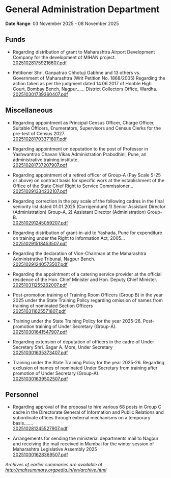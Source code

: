 # General Administration Department

**Date Range**: 03 November 2025 - 08 November 2025


## Funds
- Regarding distribution of grant to Maharashtra Airport Development Company for the development of MIHAN project.\
  [202510281759216607.pdf](https://gr.maharashtra.gov.in/Site/Upload/Government%20Resolutions/English/202510281759216607.pdf)

- Petitioner Shri. Ganpatrao Chhotuji Gabhne and 13 others vs. Government of Maharashtra (Writ Petition No. 1868/2005) Regarding the action taken as per the judgment dated 14.06.2017 of Honble High Court, Bombay Bench, Nagpur...... District Collectors Office, Wardha.\
  [202510301739360407.pdf](https://gr.maharashtra.gov.in/Site/Upload/Government%20Resolutions/English/202510301739360407.pdf)

## Miscellaneous
- Regarding appointment as Principal Census Officer, Charge Officer, Suitable Officers, Enumerators, Supervisors and Census Clerks for the pre-test of Census 2027.\
  [202510281703371807.pdf](https://gr.maharashtra.gov.in/Site/Upload/Government%20Resolutions/English/202510281703371807.pdf)

- Regarding appointment on deputation to the post of Professor in Yashwantrao Chavan Vikas Administration Prabodhini, Pune, an administrative training institute.\
  [202510281737207907.pdf](https://gr.maharashtra.gov.in/Site/Upload/Government%20Resolutions/English/202510281737207907.pdf)

- Regarding appointment of a retired officer of Group-A (Pay Scale S-25 or above) on contract basis for specific work at the establishment of the Office of the State Chief Right to Service Commissioner...\
  [202510291334232107.pdf](https://gr.maharashtra.gov.in/Site/Upload/Government%20Resolutions/English/202510291334232107.pdf)

- Regarding correction in the pay scale of the following cadres in the final seniority list dated 01.01.2025 (Corrigendum) 1) Senior Assistant Director (Administration) Group-A, 2) Assistant Director (Administration) Group-B.\
  [202510291245059207.pdf](https://gr.maharashtra.gov.in/Site/Upload/Government%20Resolutions/English/202510291245059207.pdf)

- Regarding distribution of grant-in-aid to Yashada, Pune for expenditure on training under the Right to Information Act, 2005...\
  [202510291518453507.pdf](https://gr.maharashtra.gov.in/Site/Upload/Government%20Resolutions/English/202510291518453507.pdf)

- Regarding the declaration of Vice-Chairman at the Maharashtra Administrative Tribunal, Nagpur Bench.\
  [202510291240573507.pdf](https://gr.maharashtra.gov.in/Site/Upload/Government%20Resolutions/English/202510291240573507.pdf)

- Regarding the appointment of a catering service provider at the official residence of the Hon. Chief Minister and Hon. Deputy Chief Minister.\
  [202510311255262007.pdf](https://gr.maharashtra.gov.in/Site/Upload/Government%20Resolutions/English/202510311255262007.pdf)

- Post-promotion training of Training Room Officers (Group B) in the year 2025 under the State Training Policy regarding omission of names from training of nominated Section Officers\
  [202510311625571807.pdf](https://gr.maharashtra.gov.in/Site/Upload/Government%20Resolutions/English/202510311625571807.pdf)

- Training under the State Training Policy for the year 2025-26. Post-promotion training of Under Secretary (Group-A).\
  [202510301641547907.pdf](https://gr.maharashtra.gov.in/Site/Upload/Government%20Resolutions/English/202510301641547907.pdf)

- Regarding extension of deputation of officers in the cadre of Under Secretary  Shri. Sagar A. More, Under Secretary\
  [202510301635373407.pdf](https://gr.maharashtra.gov.in/Site/Upload/Government%20Resolutions/English/202510301635373407.pdf)

- Training under the State Training Policy for the year 2025-26. Regarding exclusion of names of nominated Under Secretary from training after promotion of Under Secretary (Group-A).\
  [202510301639502507.pdf](https://gr.maharashtra.gov.in/Site/Upload/Government%20Resolutions/English/202510301639502507.pdf)

## Personnel
- Regarding approval of the proposal to hire various 68 posts in Group C cadre in the Directorate General of Information and Public Relations and subordinate offices through external mechanisms on a temporary basis.......\
  [202510281245527907.pdf](https://gr.maharashtra.gov.in/Site/Upload/Government%20Resolutions/English/202510281245527907.pdf)

- Arrangements for sending the ministerial departments mail to Nagpur and receiving the mail received in Mumbai for the winter session of Maharashtra Legislative Assembly 2025\
  [202510301628369507.pdf](https://gr.maharashtra.gov.in/Site/Upload/Government%20Resolutions/English/202510301628369507.pdf)


*Archives of earlier summaries are available at http://mahsummary.orgpedia.in/en/archive.html*